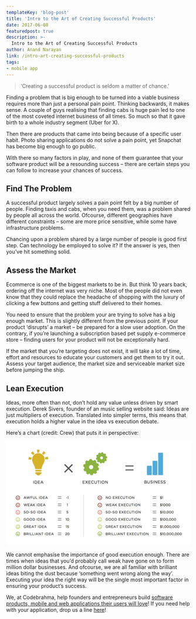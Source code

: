 ```yaml
---
templateKey: 'blog-post'
title: 'Intro to the Art of Creating Successful Products'
date: 2017-06-08
featuredpost: true
description: >-
  Intro to the Art of Creating Successful Products
author: Anand Narayan
link: /intro-art-creating-successful-products
tags:
- mobile app
---
```


> ‘Creating a successful product is seldom a matter of chance.’

Finding a problem that is big enough to be turned into a viable business requires more than just a personal pain point. Thinking backwards, it makes sense. A couple of guys realising that finding cabs is huge pain led to one of the most coveted internet business of all times. So much so that it gave birth to a whole industry segment (Uber for X).

Then there are products that came into being because of a specific user habit. Photo sharing applications do not solve a pain point, yet Snapchat has become big enough to go public.

With there so many factors in play, and none of them guarantee that your software product will be a resounding success – there are certain steps you can follow to increase your chances of success.

## Find The Problem
A successful product largely solves a pain point felt by a big number of people. Finding taxis and cabs, when you need them, was a problem shared by people all across the world. Ofcourse, different geographies have different constraints – some are more price sensitive, while some have infrastructure problems.

Chancing upon a problem shared by a large number of people is good first step. Can technology be employed to solve it? If the answer is yes, then you’ve hit something solid.

## Assess the Market
Ecommerce is one of the biggest markets to be in. But think 10 years back, ordering off the internet was very niche. Most of the people did not even know that they could replace the headache of shopping with the luxury of clicking a few buttons and getting stuff delivered to their homes.

You need to ensure that the problem your are trying to solve has a big enough market. This is slightly different from the previous point. If your product ‘disrupts’ a market – be prepared for a slow user adoption. On the contrary, if you’re launching a subscription based pet supply e-commerce store – finding users for your product will not be exceptionally hard.

If the market that you’re targeting does not exist, it will take a lot of time, effort and resources to educate your customers and get them to try it out. Assess your target audience, the market size and serviceable market size before jumping the ship.

## Lean Execution
Ideas, more often than not, don’t hold any value unless driven by smart execution. Derek Sivers, founder of an music selling website said: Ideas are just multipliers of execution. Translated into simpler terms, this means that execution holds a higher value in the idea vs execution debate.

Here’s a chart (credit: Crew) that puts it in perspective:

![htbaob-03-01](./images/htbaob-03-01.jpg)

We cannot emphasise the importance of good execution enough. There are times when ideas that you’d probably call weak have gone on to form million dollar businesses. And ofcourse, we are all familiar with brilliant ideas biting the dust because ‘something went wrong along the way’. Executing your idea the right way will be the single most important factor in ensuring your product’s success.

We, at Codebrahma, help founders and entrepreneurs build [software products, mobile and web applications their users will love](/building-products-users-love)! If you need help with your application, drop us a line [here](/contact)!